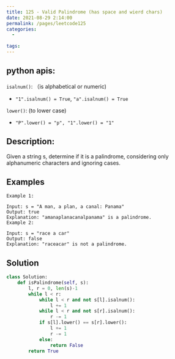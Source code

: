 ```yaml
---
title: 125 - Valid Palindrome (has space and wierd chars)
date: 2021-08-29 2:14:00
permalink: /pages/leetcode125
categories:
  - 
  
tags:
---
```

## python apis: 
`isalnum()`:  （is alphabetical or numeric)
- `"1".isalnum() = True`, `"a".isalnum() = True`

`lower()`: (to lower case)
- `"P".lower() = "p", "1".lower() = "1"`

## Description:
Given a string s, determine if it is a palindrome, considering only alphanumeric characters and ignoring cases.

 
## Examples
```
Example 1:

Input: s = "A man, a plan, a canal: Panama"
Output: true
Explanation: "amanaplanacanalpanama" is a palindrome.
Example 2:

Input: s = "race a car"
Output: false
Explanation: "raceacar" is not a palindrome.

```
## Solution
```python
class Solution:
    def isPalindrome(self, s):
        l, r = 0, len(s)-1
        while l < r:
            while l < r and not s[l].isalnum():
                l += 1
            while l < r and not s[r].isalnum():
                r -= 1
            if s[l].lower() == s[r].lower():
                l += 1
                r -= 1
            else:
                return False
        return True
```
